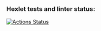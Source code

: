 ### Hexlet tests and linter status:
[![Actions Status](https://github.com/awlxi/fullstack-javascript-project-46/actions/workflows/hexlet-check.yml/badge.svg)](https://github.com/awlxi/fullstack-javascript-project-46/actions)
